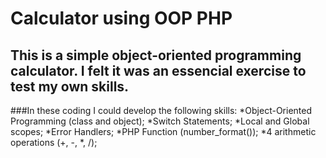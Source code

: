 # Calculator using OOP PHP
 This is a simple object-oriented programming calculator. I felt it was an essencial exercise to test my own skills. 
 ---
 ###In these coding I could develop the following skills:
    *Object-Oriented Programming (class and object);
    *Switch Statements;
    *Local and Global scopes;
    *Error Handlers;
    *PHP Function (number_format());
    *4 arithmetic operations (+, -, *, /);


